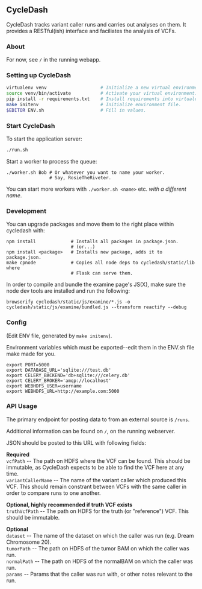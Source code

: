 ## CycleDash

CycleDash tracks variant caller runs and carries out analyses on them. It
provides a RESTful(ish) interface and faciliates the analysis of VCFs.

### About

For now, see `/` in the running webapp.

### Setting up CycleDash

```bash
virtualenv venv                    # Initialize a new virtual environment.
source venv/bin/activate           # Activate your virtual environment.
pip install -r requirements.txt    # Install requirements into virtualenv.
make initenv                       # Initialize environment file.
$EDITOR ENV.sh                     # Fill in values.
```

### Start CycleDash

To start the application server:

```bash
./run.sh
```

Start a worker to process the queue:

```
./worker.sh Bob # Or whatever you want to name your worker.
                # Say, RosieTheRiveter.
```

You can start more workers with `./worker.sh <name>` etc. *with a different
name*.

### Development

You can upgrade packages and move them to the right place within cycledash with:

```
npm install             # Installs all packages in package.json.
                        # (or...)
npm install <package>   # Installs new package, adds it to package.json.
make cpnode             # Copies all node deps to cycledash/static/lib where
                        # Flask can serve them.
```

In order to compile and bundle the examine page's JS(X), make sure the node dev
tools are installed and run the following:

```
browserify cycledash/static/js/examine/*.js -o cycledash/static/js/examine/bundled.js --transform reactify --debug
```

### Config

(Edit ENV file, generated by `make initenv`).

Environment variables which must be exported--edit them in the ENV.sh file make
made for you.

```
export PORT=5000
export DATABASE_URL='sqlite:///test.db'
export CELERY_BACKEND='db+sqlite:///celery.db'
export CELERY_BROKER='amqp://localhost'
export WEBHDFS_USER=username
export WEBHDFS_URL=http://example.com:5000
```

### API Usage

The primary endpoint for posting data to from an external source is `/runs`.

Additional information can be found on `/`, on the running webserver.

JSON should be posted to this URL with following fields:

**Required**<br />
`vcfPath` -- The path on HDFS where the VCF can be found. This should be immutable, as CycleDash expects to be able to find the VCF here at any time.<br />
`variantCallerName` -- The name of the variant caller which produced this VCF. This should remain constrant between VCFs with the same caller in order to compare runs to one another.<br />

**Optional, highly recommended if truth VCF exists**<br />
`truthVcfPath` -- The path on HDFS for the truth (or "reference") VCF. This should be immutable.<br />

**Optional**<br />
`dataset` -- The name of the dataset on which the caller was run (e.g. Dream Chromosome 20).<br />
`tumorPath` -- The path on HDFS of the tumor BAM on which the caller was run.<br />
`normalPath` -- The path on HDFS of the normalBAM on which the caller was run.<br />
`params` -- Params that the caller was run with, or other notes relevant to the run.<br />
